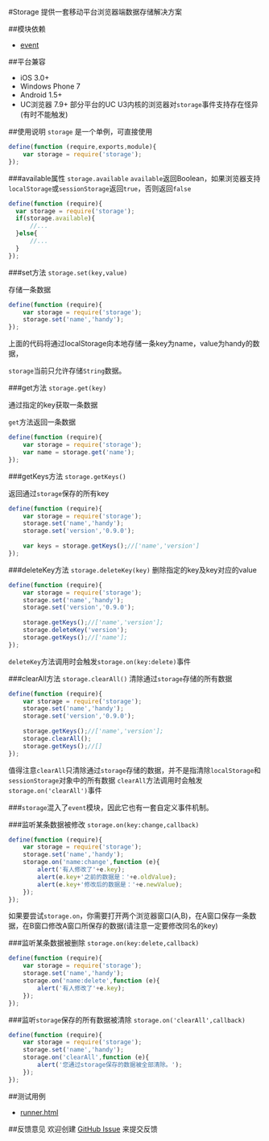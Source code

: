 #Storage
提供一套移动平台浏览器端数据存储解决方案

##模块依赖
- [event](http://github.com/alipay/arale/tree/master/lib/events)

##平台兼容
- iOS 3.0+
- Windows Phone 7
- Android 1.5+
- UC浏览器 7.9+ 部分平台的UC U3内核的浏览器对`storage`事件支持存在怪异(有时不能触发)

##使用说明
`storage` 是一个单例，可直接使用

```js
define(function (require,exports,module){
    var storage = require('storage');
});
```
###available属性 `storage.available`
`available`返回Boolean，如果浏览器支持`localStorage`或`sessionStorage`返回`true`，否则返回`false`

```js
define(function (require){
  var storage = require('storage');
  if(storage.available){
      //...
  }else{
      //...
  }
});
```

###set方法 `storage.set(key,value)`

存储一条数据

```js
define(function (require){
    var storage = require('storage');
    storage.set('name','handy');
});
```
上面的代码将通过localStorage向本地存储一条key为name，value为handy的数据，

`storage`当前只允许存储`String`数据。

###get方法 `storage.get(key)`

通过指定的key获取一条数据

`get`方法返回一条数据

```js
define(function (require){
    var storage = require('storage');
    var name = storage.get('name');
});
```
###getKeys方法 `storage.getKeys()`

返回通过`storage`保存的所有key

```js
define(function (require){
    var storage = require('storage');
    storage.set('name','handy');
    storage.set('version','0.9.0');
    
    var keys = storage.getKeys();//['name','version']
});
```
###deleteKey方法 `storage.deleteKey(key)`
删除指定的key及key对应的value

```js
define(function (require){
    var storage = require('storage');
    storage.set('name','handy');
    storage.set('version','0.9.0');
    
    storage.getKeys();//['name','version'];
    storage.deleteKey('version');
    storage.getKeys();//['name'];
});
```
`deleteKey`方法调用时会触发`storage.on(key:delete)`事件

###clearAll方法 `storage.clearAll()`
清除通过`storage`存储的所有数据

```js
define(function (require){
    var storage = require('storage');
    storage.set('name','handy');
    storage.set('version','0.9.0');
    
    storage.getKeys();//['name','version'];
    storage.clearAll();
    storage.getKeys();//[]
});
```
值得注意`clearAll`只清除通过`storage`存储的数据，并不是指清除`localStorage`和`sessionStorage`对象中的所有数据
`clearAll`方法调用时会触发`storage.on('clearAll')`事件

###`storage`混入了`event`模块，因此它也有一套自定义事件机制。

###监听某条数据被修改 `storage.on(key:change,callback)`

```js
define(function (require){
    var storage = require('storage');
    storage.set('name','handy');
    storage.on('name:change',function (e){
        alert('有人修改了'+e.key);
        alert(e.key+'之前的数据是：'+e.oldValue);
        alert(e.key+'修改后的数据是：'+e.newValue);
    });
});
```
如果要尝试`storage.on`，你需要打开两个浏览器窗口(A,B)，在A窗口保存一条数据，在B窗口修改A窗口所保存的数据(请注意一定要修改同名的key)

###监听某条数据被删除 `storage.on(key:delete,callback)`

```js
define(function (require){
    var storage = require('storage');
    storage.set('name','handy');
    storage.on('name:delete',function (e){
        alert('有人修改了'+e.key);
    });
});
```
###监听`storage`保存的所有数据被清除 `storage.on('clearAll',callback)`

```js
define(function (require){
    var storage = require('storage');
    storage.set('name','handy');
    storage.on('clearAll',function (e){
        alert('您通过storage保存的数据被全部清除。');
    });
});
```
##测试用例
- [runner.html](../lib/storage/tests/runner.html)

##反馈意见
欢迎创建 [GitHub Issue](http://github.com/alipay/handy/issues/new) 来提交反馈